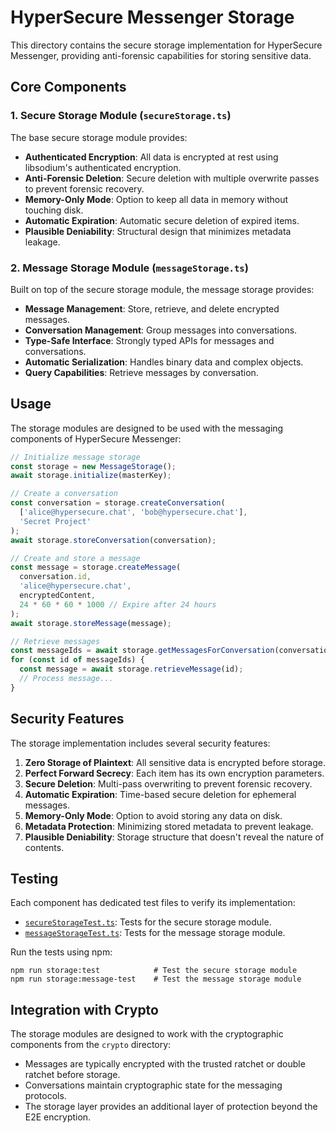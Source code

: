 # HyperSecure Messenger Storage

This directory contains the secure storage implementation for HyperSecure Messenger, providing anti-forensic capabilities for storing sensitive data.

## Core Components

### 1. Secure Storage Module (`secureStorage.ts`)

The base secure storage module provides:

- **Authenticated Encryption**: All data is encrypted at rest using libsodium's authenticated encryption.
- **Anti-Forensic Deletion**: Secure deletion with multiple overwrite passes to prevent forensic recovery.
- **Memory-Only Mode**: Option to keep all data in memory without touching disk.
- **Automatic Expiration**: Automatic secure deletion of expired items.
- **Plausible Deniability**: Structural design that minimizes metadata leakage.

### 2. Message Storage Module (`messageStorage.ts`)

Built on top of the secure storage module, the message storage provides:

- **Message Management**: Store, retrieve, and delete encrypted messages.
- **Conversation Management**: Group messages into conversations.
- **Type-Safe Interface**: Strongly typed APIs for messages and conversations.
- **Automatic Serialization**: Handles binary data and complex objects.
- **Query Capabilities**: Retrieve messages by conversation.

## Usage

The storage modules are designed to be used with the messaging components of HyperSecure Messenger:

```typescript
// Initialize message storage
const storage = new MessageStorage();
await storage.initialize(masterKey);

// Create a conversation
const conversation = storage.createConversation(
  ['alice@hypersecure.chat', 'bob@hypersecure.chat'], 
  'Secret Project'
);
await storage.storeConversation(conversation);

// Create and store a message
const message = storage.createMessage(
  conversation.id,
  'alice@hypersecure.chat',
  encryptedContent,
  24 * 60 * 60 * 1000 // Expire after 24 hours
);
await storage.storeMessage(message);

// Retrieve messages
const messageIds = await storage.getMessagesForConversation(conversation.id);
for (const id of messageIds) {
  const message = await storage.retrieveMessage(id);
  // Process message...
}
```

## Security Features

The storage implementation includes several security features:

1. **Zero Storage of Plaintext**: All sensitive data is encrypted before storage.
2. **Perfect Forward Secrecy**: Each item has its own encryption parameters.
3. **Secure Deletion**: Multi-pass overwriting to prevent forensic recovery.
4. **Automatic Expiration**: Time-based secure deletion for ephemeral messages.
5. **Memory-Only Mode**: Option to avoid storing any data on disk.
6. **Metadata Protection**: Minimizing stored metadata to prevent leakage.
7. **Plausible Deniability**: Storage structure that doesn't reveal the nature of contents.

## Testing

Each component has dedicated test files to verify its implementation:

- [`secureStorageTest.ts`](./secureStorageTest.ts): Tests for the secure storage module.
- [`messageStorageTest.ts`](./messageStorageTest.ts): Tests for the message storage module.

Run the tests using npm:

```
npm run storage:test            # Test the secure storage module
npm run storage:message-test    # Test the message storage module
```

## Integration with Crypto

The storage modules are designed to work with the cryptographic components from the `crypto` directory:

- Messages are typically encrypted with the trusted ratchet or double ratchet before storage.
- Conversations maintain cryptographic state for the messaging protocols.
- The storage layer provides an additional layer of protection beyond the E2E encryption. 